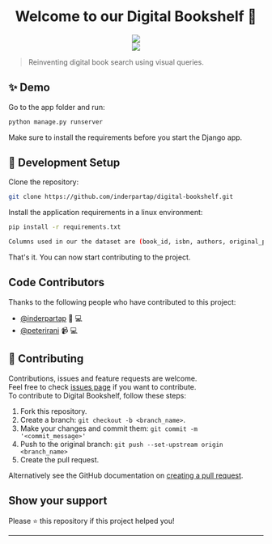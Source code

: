 <h1 align="center">Welcome to our Digital Bookshelf 👋</h1>
<p align="center">
	<a href="https://www.python.org/" alt="Made with Python">
		<img src="http://ForTheBadge.com/images/badges/made-with-python.svg" />
	</a>
	<br>
		<a href="https://github.com/inderpartap/digital-bookshelf" alt="Trendcast Repo Size">
			<img src="https://img.shields.io/github/repo-size/inderpartap/digital-bookshelf" />
		</a>
	</p>

> Reinventing digital book search using visual queries.

<!-- <p align="center">
	<a href="https://www.youtube.com/watch?v=9ela0BQeP9M" alt="Youtube Video">
        <img src="https://img.youtube.com/vi/9ela0BQeP9M/0.jpg" />
    </a>
	</p> -->

## ✨ Demo

Go to the app folder and run:

```sh
python manage.py runserver
```

Make sure to install the requirements before you start the Django app.

## 🚀 Development Setup

Clone the repository:

```sh
git clone https://github.com/inderpartap/digital-bookshelf.git
```

Install the application requirements in a linux environment:

```sh
pip install -r requirements.txt
```


```sh
Columns used in our the dataset are (book_id, isbn, authors, original_publication_year, title, language_code, average_rating, image_url, floor, aisle, category, direction)
```

That's it. You can now start contributing to the project.

## Code Contributors

Thanks to the following people who have contributed to this project:

- [@inderpartap](https://github.com/inderpartap) 🎨 💻
- [@peterirani](https://github.com/peterirani) 📹 💻

## 🤝 Contributing

Contributions, issues and feature requests are welcome.<br /> Feel free to check
[issues page](https://github.com/inderpartap/digital-bookshelf/issues) if you want to
contribute.<br /> To contribute to Digital Bookshelf, follow these steps:

1. Fork this repository.
2. Create a branch: `git checkout -b <branch_name>`.
3. Make your changes and commit them: `git commit -m '<commit_message>'`
4. Push to the original branch: `git push --set-upstream origin <branch_name>`
5. Create the pull request.

Alternatively see the GitHub documentation on
[creating a pull request](https://help.github.com/en/github/collaborating-with-issues-and-pull-requests/creating-a-pull-request).

## Show your support

Please ⭐️ this repository if this project helped you!

---
